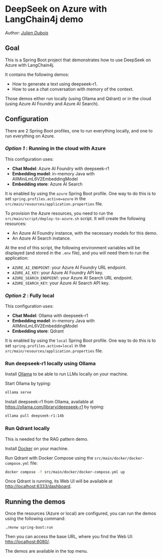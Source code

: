 # DeepSeek on Azure with LangChain4j demo

_Author: [Julien Dubois](https://www.julien-dubois.com)_

## Goal

This is a Spring Boot project that demonstrates how to use DeepSeek on Azure with LangChain4j.

It contains the following demos:

- How to generate a text using deepseek-r1.
- How to use a chat conversation with memory of the context.

Those demos either run locally (using Ollama and Qdrant) or in the cloud (using Azure AI Foundry and Azure AI Search).

## Configuration

There are 2 Spring Boot profiles, one to run everything locally, and one to run everything on Azure.

### _Option 1_ : Running in the cloud with Azure

This configuration uses:

- __Chat Model__: Azure AI Foundry with deepseek-r1
- __Embedding model__: in-memory Java with AllMiniLmL6V2EmbeddingModel
- __Embedding store__: Azure AI Search

It is enabled by using the `azure` Spring Boot profile.
One way to do this is to set `spring.profiles.active=azure` in the `src/main/resources/application.properties` file.

To provision the Azure resources, you need to run the `src/main/script/deploy-to-azure.sh` script. It will create the following resources:

- An Azure AI Foundry instance, with the necessary models for this demo.
- An Azure AI Search instance.

At the end of this script, the following environment variables will be displayed (and stored in the `.env` file), and you will need them to run the application:
- `AZURE_AI_ENDPOINT`: your Azure AI Foundry URL endpoint.
- `AZURE_AI_KEY`: your Azure AI Foundry API key.
- `AZURE_SEARCH_ENDPOINT`: your Azure AI Search URL endpoint.
- `AZURE_SEARCH_KEY`: your Azure AI Search API key.

### _Option 2_ : Fully local

This configuration uses:

- __Chat Model__: Ollama with deepseek-r1
- __Embedding model__: in-memory Java with AllMiniLmL6V2EmbeddingModel
- __Embedding store__: Qdrant

It is enabled by using the `local` Spring Boot profile.
One way to do this is to set `spring.profiles.active=local` in the `src/main/resources/application.properties` file.

### Run deepseek-r1 locally using Ollama

Install [Ollama](https://ollama.com/) to be able to run LLMs locally on your machine.

Start Ollama by typing:

```bash
ollama serve
```

Install deepseek-r1 from Ollama, available at https://ollama.com/library/deepseek-r1 by typing:

```bash
ollama pull deepseek-r1:14b
```

### Run Qdrant locally

This is needed for the RAG pattern demo.

Install [Docker](https://www.docker.com) on your machine.

Run Qdrant with Docker Compose using the `src/main/docker/docker-compose.yml` file:

```bash
docker compose -f src/main/docker/docker-compose.yml up
```

Once Qdrant is running, its Web UI will be available at [http://localhost:6333/dashboard](http://localhost:6333/dashboard).

## Running the demos

Once the resources (Azure or local) are configured, you can run the demos using the following command:

```shell
./mvnw spring-boot:run
```

Then you can access the base URL, where you find the Web UI: [http://localhost:8080/](http://localhost:8080/).

The demos are available in the top menu.
